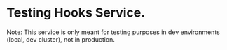 # Testing Hooks Service.

Note: This service is only meant for testing purposes in dev environments (local, dev cluster), not in production.
